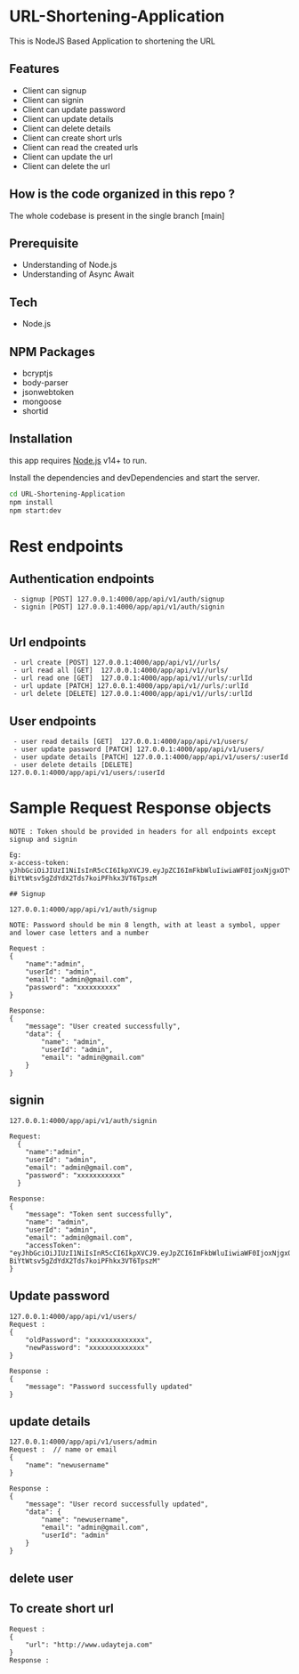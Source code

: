 # URL-Shortening-Application
This is NodeJS Based Application to shortening the URL

## Features
* Client can signup 
* Client can signin
* Client can update password
* Client can update details
* Client can delete details
* Client can create short urls
* Client can read the created urls
* Client can update the url
* Client can delete the url

## How is the code organized in this repo ?
The whole codebase is present in the single branch [main]

## Prerequisite
- Understanding of Node.js
- Understanding of Async Await

## Tech
- Node.js

## NPM Packages
- bcryptjs
- body-parser
- jsonwebtoken
- mongoose
- shortid
## Installation

this app requires [Node.js](https://nodejs.org/) v14+ to run.

Install the dependencies and devDependencies and start the server.

```sh
cd URL-Shortening-Application
npm install
npm start:dev
```

# Rest endpoints

## Authentication endpoints
```
 - signup [POST] 127.0.0.1:4000/app/api/v1/auth/signup
 - signin [POST] 127.0.0.1:4000/app/api/v1/auth/signin
 
```

## Url endpoints
```
 - url create [POST] 127.0.0.1:4000/app/api/v1//urls/
 - url read all [GET]  127.0.0.1:4000/app/api/v1//urls/
 - url read one [GET]  127.0.0.1:4000/app/api/v1//urls/:urlId
 - url update [PATCH] 127.0.0.1:4000/app/api/v1//urls/:urlId
 - url delete [DELETE] 127.0.0.1:4000/app/api/v1//urls/:urlId
```

## User endpoints

```
 - user read details [GET]  127.0.0.1:4000/app/api/v1/users/
 - user update password [PATCH] 127.0.0.1:4000/app/api/v1/users/
 - user update details [PATCH] 127.0.0.1:4000/app/api/v1/users/:userId
 - user delete details [DELETE] 127.0.0.1:4000/app/api/v1/users/:userId
```

# Sample Request Response objects
```
NOTE : Token should be provided in headers for all endpoints except signup and signin

Eg: 
x-access-token: yJhbGciOiJIUzI1NiIsInR5cCI6IkpXVCJ9.eyJpZCI6ImFkbWluIiwiaWF0IjoxNjgxOTY4ODIzLCJleHAiOjE2ODE5Njk0MjN9.VxFqS-    BiYtWtsv5gZdYdX2Tds7koiPFhkx3VT6TpszM

## Signup 

127.0.0.1:4000/app/api/v1/auth/signup

NOTE: Password should be min 8 length, with at least a symbol, upper and lower case letters and a number 

Request :   
{
    "name":"admin",
    "userId": "admin",
    "email": "admin@gmail.com",
    "password": "xxxxxxxxxx"
}

Response: 
{
    "message": "User created successfully",
    "data": {
        "name": "admin",
        "userId": "admin",
        "email": "admin@gmail.com"
    }
}

```
## signin

```
127.0.0.1:4000/app/api/v1/auth/signin

Request: 
  {
    "name":"admin",
    "userId": "admin",
    "email": "admin@gmail.com",
    "password": "xxxxxxxxxxx"
  }

Response: 
{
    "message": "Token sent successfully",
    "name": "admin",
    "userId": "admin",
    "email": "admin@gmail.com",
    "accessToken": "eyJhbGciOiJIUzI1NiIsInR5cCI6IkpXVCJ9.eyJpZCI6ImFkbWluIiwiaWF0IjoxNjgxOTY4ODIzLCJleHAiOjE2ODE5Njk0MjN9.VxFqS-    BiYtWtsv5gZdYdX2Tds7koiPFhkx3VT6TpszM"
}

```

## Update password
```
127.0.0.1:4000/app/api/v1/users/
Request : 
{
    "oldPassword": "xxxxxxxxxxxxxx",
    "newPassword": "xxxxxxxxxxxxxx"
}

Response :
{
    "message": "Password successfully updated"
}
```
## update details
```
127.0.0.1:4000/app/api/v1/users/admin
Request :  // name or email
{
    "name": "newusername" 
}

Response : 
{
    "message": "User record successfully updated",
    "data": {
        "name": "newusername",
        "email": "admin@gmail.com",
        "userId": "admin"
    }
}
```

## delete user
## To create short url

```
Request :
{
    "url": "http://www.udayteja.com"
}
Response :

```
